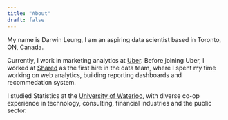 ```yaml
---
title: "About"
draft: false
---
```


My name is Darwin Leung, I am an aspiring data scientist based in Toronto, ON, Canada.

Currently, I work in marketing analytics at [Uber](http://www.uber.com). Before joining Uber, I worked at [Shared](https://www.shared.com/about/) as the first hire in the data team, where I spent my time working on web analytics, building reporting dashboards and recommedation system.

I studied Statistics at the [University of Waterloo](https://uwaterloo.ca/), with diverse co-op experience in technology, consulting, financial industries and the public sector. 

